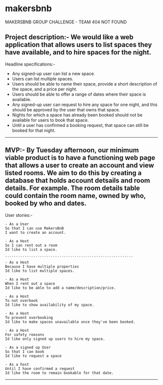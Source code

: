 # makersbnb
MAKERSBNB GROUP CHALLENGE - TEAM 404 NOT FOUND

Project description:-
We would like a web application that allows users to list spaces they have available, and to hire spaces for the night.
---------------------------------------------------------------------------
Headline specifications:-
- Any signed-up user can list a new space.
- Users can list multiple spaces.
- Users should be able to name their space, provide a short description of the space, and a price per night.
- Users should be able to offer a range of dates where their space is available.
- Any signed-up user can request to hire any space for one night, and this should be approved by the user that owns that space.
- Nights for which a space has already been booked should not be available for users to book that space.
- Until a user has confirmed a booking request, that space can still be booked for that night.
---------------------------------------------------------------------------
MVP:-
By Tuesday afternoon, our minimum viable product is to have a functioning web page that allows a user to create an account and view listed rooms.
We aim to do this by creating a database that holds account detsails and room details. 
For example. The room details table could contain the room name, owned by who, booked by who and dates.
---------------------------------------------------------------------------
User stories:-
````````````````````````````````````````````````````````````
- As a User 
So that I can use MakersBnB
I want to create an account.
````````````````````````````````````````````````````````````
````````````````````````````````````````````````````````````
- As a Host
So I can rent out a room
Id like to list a space. 

```````````````````````````````````````````````````````````
- As a Host 
Because I have multiple properties
Id like to list multiple spaces.
````````````````````````````````````````````````````````````
````````````````````````````````````````````````````````````
- As a Host 
When I rent out a space
Id like to be able to add a name/description/price. 
````````````````````````````````````````````````````````````
````````````````````````````````````````````````````````````
- As a Host
To not overbook 
Id like to show availability of my space. 
````````````````````````````````````````````````````````````
````````````````````````````````````````````````````````````
- As a Host
To prevent overbooking
Id like to make spaces unavailable once they've been booked.
````````````````````````````````````````````````````````````
````````````````````````````````````````````````````````````
- As a Host 
For safety reasons
Id like only signed up users to hire my space.
````````````````````````````````````````````````````````````
````````````````````````````````````````````````````````````
- As a signed up User
So that I can book 
Id like to request a space 
````````````````````````````````````````````````````````````
````````````````````````````````````````````````````````````
- As a host 
Until I have confirmed a request
Id like the room to remain bookable for that date.
````````````````````````````````````````````````````````````

---------------------------------------------------------------------------
